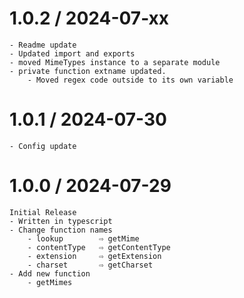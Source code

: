 # 1.0.2 / 2024-07-xx

    - Readme update
    - Updated import and exports
    - moved MimeTypes instance to a separate module
    - private function extname updated.
        - Moved regex code outside to its own variable

# 1.0.1 / 2024-07-30

    - Config update

# 1.0.0 / 2024-07-29

    Initial Release
    - Written in typescript
    - Change function names
        - lookup        ⇨ getMime
        - contentType   ⇨ getContentType
        - extension     ⇨ getExtension
        - charset       ⇨ getCharset
    - Add new function
        - getMimes
